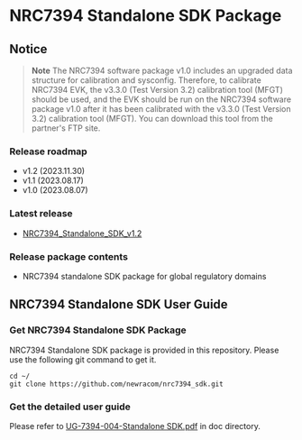 # NRC7394 Standalone SDK Package

## Notice

> **Note**
> The NRC7394 software package v1.0 includes an upgraded data structure for calibration and sysconfig. Therefore, to calibrate NRC7394 EVK, the v3.3.0 (Test Version 3.2) calibration tool (MFGT) should be used, and the EVK should be run on the NRC7394 software package v1.0 after it has been calibrated with the v3.3.0 (Test Version 3.2) calibration tool (MFGT). You can download this tool from the partner's FTP site.

### Release roadmap
- v1.2 (2023.11.30)
- v1.1 (2023.08.17)
- v1.0 (2023.08.07)

### Latest release
- [NRC7394_Standalone_SDK_v1.2](https://github.com/newracom/nrc7394_sdk/releases/tag/v1.2)

### Release package contents
- NRC7394 standalone SDK package for global regulatory domains

## NRC7394 Standalone SDK User Guide
### Get NRC7394 Standalone SDK Package
NRC7394 Standalone SDK package is provided in this repository. Please use the following git command to get it.
```
cd ~/
git clone https://github.com/newracom/nrc7394_sdk.git
```

### Get the detailed user guide
Please refer to [UG-7394-004-Standalone SDK.pdf](https://github.com/newracom/nrc7394_sdk/blob/master/package/doc/UG-7394-004-Standalone%20SDK.pdf) in doc directory. 
